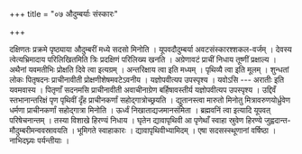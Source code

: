 +++
title = "०७ औदुम्बर्याः संस्कारः"

+++

दक्षिणतः प्रक्रमे पृष्ठ्याया औदुम्बरीं मध्ये सदसो मिनोति । यूपवदौदुम्बर्या अवटसंस्कारश्शकल-वर्जम् । देवस्य त्वेत्यभ्रिमादाय परिलिखितमिति त्रिः प्रदक्षिणं परिलिख्य खनति । अग्रेणावटं प्राचीं निधाय तूष्णीं प्रक्षाल्य । अथैनां यवमतीभिः प्रोक्षति दिवे त्वा इत्यग्रम् । अन्तरिक्षाय त्वा इति मध्यम् । पृथिव्यै त्वा इति मूलम् । शुन्धतां लोकः पितृषदनः प्राचीनावीती प्रोक्षणीशेषमवटेऽवनीय । यज्ञोपवीत्यप उपस्पृश्य । यवोऽसि --- अरातीः इति यवमवास्य । पितृणाँ सदनमसि प्राचीनावीती अवाचीनाग्रेण बर्हिषावस्तीर्य यज्ञोपवीत्यप उपस्पृश्य । उद्दिवँ स्तभानान्तरिक्षं पृण पृथिवीं दृँह प्राचीनकर्णां सहोद्गात्रोच्छ्रयति । द्युतानस्त्वा मारुतो मिनोतु मित्रावरुणयोर्ध्रुवेण धर्मणा प्राचीनकर्णां सहोद्गात्रा मिनोति । ऊर्ध्वं निखाताद्यजमानसंमिता । ब्रह्मवनिं त्वा इत्यादि यूपवत् परिषेचनान्तम् । तस्या विशाखे हिरण्यं निधाय । घृतेन द्यावापृथिवी आ पृणेथाँ स्वाहा स्रुवेण हिरण्ये जुह्वदान्त-मौदुम्बरीमन्ववस्रावयति । भूमिगते स्वाहाकारः । द्यावापृथिवीभ्यामिदम् । एषा सदसस्स्थूणानां वर्षिष्ठा । नाभिदघ्न्यः पर्यन्तीयाः ।
